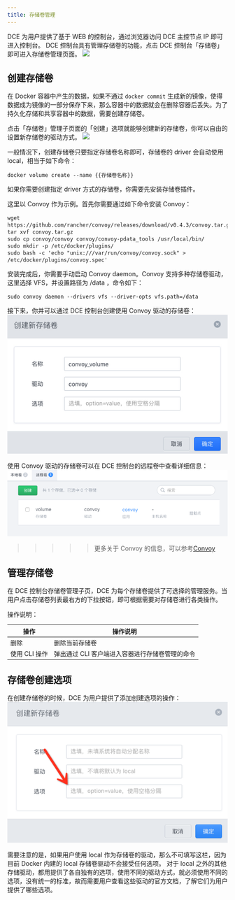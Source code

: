 ```yaml
---
title: 存储卷管理
---
```



DCE 为用户提供了基于 WEB 的控制台，通过浏览器访问 DCE 主控节点 IP 即可进入控制台。
DCE 控制台具有管理存储卷的功能，点击 DCE 控制台「存储卷」即可进入存储卷管理页面。
![](manage_volume.jpg)

## 创建存储卷

在 Docker 容器中产生的数据，如果不通过 `docker commit` 生成新的镜像，使得数据成为镜像的一部分保存下来，那么容器中的数据就会在删除容器后丢失。为了持久化存储和共享容器中的数据，需要创建存储卷。 

点击「存储卷」管理子页面的「创建」选项就能够创建新的存储卷，你可以自由的设置新存储卷的驱动方式。
![](create_volume.jpg)

一般情况下，创建存储卷只要指定存储卷名称即可，存储卷的 driver 会自动使用 local，相当于如下命令：
```
docker volume create --name {{存储卷名称}}
```

如果你需要创建指定 driver 方式的存储卷，你需要先安装存储卷插件。

这里以 Convoy 作为示例。首先你需要通过如下命令安装 Convoy：

```
wget https://github.com/rancher/convoy/releases/download/v0.4.3/convoy.tar.gz
tar xvf convoy.tar.gz
sudo cp convoy/convoy convoy/convoy-pdata_tools /usr/local/bin/
sudo mkdir -p /etc/docker/plugins/
sudo bash -c 'echo "unix:///var/run/convoy/convoy.sock" > /etc/docker/plugins/convoy.spec'
```

安装完成后，你需要手动启动 Convoy daemon。Convoy 支持多种存储卷驱动，这里选择 VFS，并设置路径为 /data ，命令如下：

```
sudo convoy daemon --drivers vfs --driver-opts vfs.path=/data
```

接下来，你并可以通过 DCE 控制台创建使用 Convoy 驱动的存储卷：
![](convoy_volume_01.jpg)

使用 Convoy 驱动的存储卷可以在 DCE 控制台的远程卷中查看详细信息：
![](convoy_volume_02.png)

>>>>> 更多关于 Convoy 的信息，可以参考[Convoy](https://github.com/rancher/convoy)



## 管理存储卷
在 DCE 控制台存储卷管理子页，DCE 为每个存储卷提供了可选择的管理服务。当用户点击存储卷列表最右方的下拉按钮，即可根据需要对存储卷进行各类操作。


操作说明：

| 操作 | 操作说明 |
| ---- | ---- |
| 删除 | 删除当前存储卷 |
| 使用 CLI 操作 | 弹出通过 CLI 客户端进入容器进行存储卷管理的命令 |


## 存储卷创建选项

在创建存储卷的时候，DCE 为用户提供了添加创建选项的操作：
![](volume_option.png)

需要注意的是，如果用户使用 local 作为存储卷的驱动，那么不可填写这栏，因为目前 Docker 内建的 local 存储卷驱动不会接受任何选项。
对于 local 之外的其他存储驱动，都用提供了各自独有的选项，使用不同的驱动方式，就必须使用不同的选项，没有统一的标准，故而需要用户查看这些驱动的官方文档，了解它们为用户提供了哪些选项。